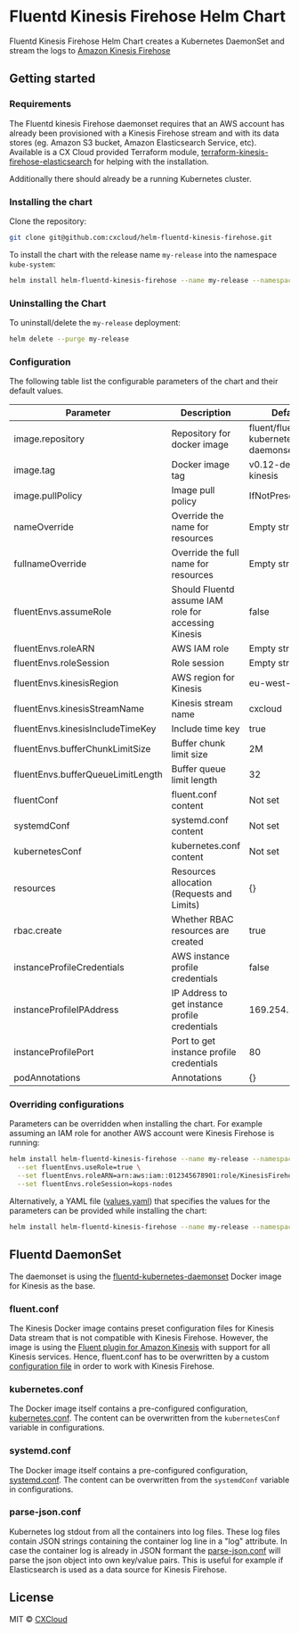 # Fluentd Kinesis Firehose Helm Chart

Fluentd Kinesis Firehose Helm Chart creates a Kubernetes DaemonSet and stream the logs to [Amazon Kinesis Firehose](https://aws.amazon.com/kinesis/data-firehose/)

## Getting started

### Requirements

The Fluentd kinesis Firehose daemonset requires that an AWS account has already been provisioned with a Kinesis Firehose stream and with its data stores (eg. Amazon S3 bucket, Amazon Elasticsearch Service, etc). Available is a CX Cloud provided Terraform module, [terraform-kinesis-firehose-elasticsearch](https://github.com/cxcloud/terraform-kinesis-firehose-elasticsearch) for helping with the installation.

Additionally there should already be a running Kubernetes cluster.

### Installing the chart

Clone the repository:

```bash
git clone git@github.com:cxcloud/helm-fluentd-kinesis-firehose.git
```

To install the chart with the release name `my-release` into the namespace `kube-system`:

```bash
helm install helm-fluentd-kinesis-firehose --name my-release --namespace kube-system
```

### Uninstalling the Chart

To uninstall/delete the `my-release` deployment:

```bash
helm delete --purge my-release
```

### Configuration

The following table list the configurable parameters of the chart and their default values.

| Parameter | Description | Default |
| --- | --- | --- |
| image.repository | Repository for docker image  | fluent/fluentd-kubernetes-daemonset |
| image.tag | Docker image tag | v0.12-debian-kinesis |
| image.pullPolicy | Image pull policy | IfNotPresent |
| nameOverride | Override the name for resources | Empty string |
| fullnameOverride | Override the full name for resources | Empty string |
| fluentEnvs.assumeRole | Should Fluentd assume IAM role for accessing Kinesis | false |
| fluentEnvs.roleARN | AWS IAM role | Empty string |
| fluentEnvs.roleSession | Role session | Empty string |
| fluentEnvs.kinesisRegion | AWS region for Kinesis | eu-west-1 |
| fluentEnvs.kinesisStreamName | Kinesis stream name | cxcloud |
| fluentEnvs.kinesisIncludeTimeKey | Include time key | true |
| fluentEnvs.bufferChunkLimitSize | Buffer chunk limit size | 2M |
| fluentEnvs.bufferQueueLimitLength | Buffer queue limit length | 32 |
| fluentConf | fluent.conf content | Not set |
| systemdConf | systemd.conf content | Not set |
| kubernetesConf | kubernetes.conf content | Not set |
| resources | Resources allocation (Requests and Limits) | {} |
| rbac.create | Whether RBAC resources are created | true |
| instanceProfileCredentials | AWS instance profile credentials | false |
| instanceProfileIPAddress | IP Address to get instance profile credentials | 169.254.169.254 |
| instanceProfilePort | Port to get instance profile credentials | 80 |
| podAnnotations | Annotations | {} |
### Overriding configurations

Parameters can be overridden when installing the chart. For example assuming an IAM role for another AWS account were Kinesis Firehose is running:

```bash
helm install helm-fluentd-kinesis-firehose --name my-release --namespace kube-system \
  --set fluentEnvs.useRole=true \
  --set fluentEnvs.roleARN=arn:aws:iam::012345678901:role/KinesisFirehose \
  --set fluentEnvs.roleSession=kops-nodes
```

Alternatively, a YAML file ([values.yaml](values.yaml)) that specifies the values for the parameters can be provided while installing the chart:

```bash
helm install helm-fluentd-kinesis-firehose --name my-release --namespace kube-system -f values.yaml
```

## Fluentd DaemonSet

The daemonset is using the [fluentd-kubernetes-daemonset](https://github.com/fluent/fluentd-kubernetes-daemonset) Docker image for Kinesis as the base.

### fluent.conf

The Kinesis Docker image contains preset configuration files for Kinesis Data stream that is not compatible with Kinesis Firehose. However, the image is using the [Fluent plugin for Amazon Kinesis](https://github.com/awslabs/aws-fluent-plugin-kinesis) with support for all Kinesis services. Hence, fluent.conf has to be overwritten by a custom [configuration file](https://github.com/cxcloud/helm-fluentd-kinesis-firehose/blob/master/templates/fluent-conf.yaml) in order to work with Kinesis Firehose.

### kubernetes.conf

The Docker image itself contains a pre-configured configuration, [kubernetes.conf](https://github.com/fluent/fluentd-kubernetes-daemonset/blob/master/docker-image/v0.12/debian-kinesis/conf/kubernetes.conf). The content can be overwritten from the `kubernetesConf` variable in configurations.

### systemd.conf

The Docker image itself contains a pre-configured configuration, [systemd.conf](https://github.com/fluent/fluentd-kubernetes-daemonset/blob/master/docker-image/v0.12/debian-kinesis/conf/systemd.conf). The content can be overwritten from the `systemdConf` variable in configurations.

### parse-json.conf

Kubernetes log stdout from all the containers into log files. These log files contain JSON strings containing the container log line in a "log" attribute. In case the container log is already in JSON formant the [parse-json.conf](https://github.com/cxcloud/helm-fluentd-kinesis-firehose/blob/master/templates/parse-json.yaml) will parse the json object into own key/value pairs. This is useful for example if Elasticsearch is used as a data source for Kinesis Firehose.

## License

MIT © [CXCloud](https://docs.cxcloud.com)
